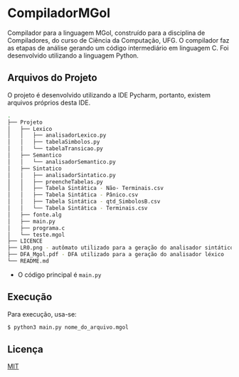 # CompiladorMGol

Compilador para a linguagem MGol, construído para a disciplina de Compiladores, do curso de Ciência da Computação, UFG.
O compilador faz as etapas de análise gerando um código intermediário em linguagem C.
Foi desenvolvido utilizando a linguagem Python.


## Arquivos do Projeto
O projeto é desenvolvido utilizando a IDE Pycharm, portanto, existem arquivos próprios desta IDE.
```bash
.
├── Projeto
│   ├── Lexico
│	│   ├── analisadorLexico.py
│	│   ├── tabelaSimbolos.py
│	│   └── tabelaTransicao.py
│   ├── Semantico
│	│   └── analisadorSemantico.py
│   ├── Sintatico
│	│   ├── analisadorSintatico.py
│	│   ├── preencheTabelas.py
│	│   ├── Tabela Sintática - Não- Terminais.csv
│	│   ├── Tabela Sintática - Pânico.csv
│	│   ├── Tabela Sintática - qtd_SimbolosB.csv
│	│   └── Tabela Sintática - Terminais.csv
│   ├── fonte.alg
│   ├── main.py
│   ├── programa.c
│   └── teste.mgol
├── LICENCE
├── LR0.png - autômato utilizado para a geração do analisador sintático
├── DFA_Mgol.pdf - DFA utilizado para a geração do analisador léxico
└── README.md
```
* O código principal é ```main.py```

## Execução
Para execução, usa-se:
```bash
$ python3 main.py nome_do_arquivo.mgol

```

## Licença
[MIT](https://choosealicense.com/licenses/mit/)

